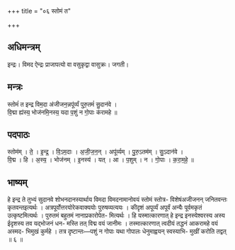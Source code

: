 +++
title = "०६ स्तोमं त"

+++
## अधिमन्त्रम्
इन्द्रः। विमद ऐन्द्रः प्राजापत्यो वा वसुकृद्वा वासुक्रः। जगती।

## मन्त्रः
स्तोमं॑ त इन्द्र विम॒दा अ॑जीजन॒न्नपू॑र्व्यं पुरु॒तमं॑ सु॒दान॑वे ।  
वि॒द्मा ह्य॑स्य॒ भोज॑नमि॒नस्य॒ यदा प॒शुं न गो॒पाः क॑रामहे ॥

## पदपाठः
स्तोम॑म् । ते॒ । इ॒न्द्र॒ । वि॒ऽम॒दाः । अ॒जी॒ज॒न॒न् । अपू॑र्व्यम् । पु॒रु॒ऽतम॑म् । सु॒ऽदान॑वे ।  
वि॒द्म । हि । अ॒स्य॒ । भोज॑नम् । इ॒नस्य॑ । यत् । आ । प॒शुम् । न । गो॒पाः । क॒रा॒म॒हे॒ ॥

## भाष्यम्
हे इन्द्र ते तुभ्यं सुदानवे शोभनदानस्यार्थाय विमदा विमदनामानोवयं स्तोमं स्तोत्र- विशेषंअजीजनन् जनितवन्तः कृतवन्तइत्यर्थः । अत्रपूर्वोत्तरयोरेकवाक्ययोः पुरुषव्यत्ययः । कीदृशं अपूर्व्यं अपूर्वं अन्यैः पूर्वमकृतं उत्कृष्टमित्यर्थः । पुरुतमं बहुतमं नानाप्रकारोपेत- मित्यर्थः । हि यस्मात्कारणात् हे इन्द्र इनस्येश्वरस्य अस्य ईदृशस्य तव यद्भोजनं धन- मस्ति तत् विद्म वयं जानीमः । तस्मात्कारणात् त्वदीयं तद्धनं आकरामहे वयं अस्मद- भिमुखं कुर्महे । तत्र दृष्टान्तः—पशुं न गोपाः यथा गोपालः धेनुमाह्वयन् स्वस्याभि- मुखीं करोति तद्वत् ॥ ६ ॥